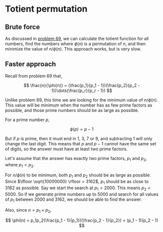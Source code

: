 # Totient permutation
## Brute force
As discussed in [problem 69](src/069), we can calculate the totient function for all numbers, find the numbers where $\phi(n)$ is a permutation of $n$, and then minimize the value of $n/\phi(n)$. This approach works, but is very slow.

## Faster approach
Recall from problem 69 that,

$$
\frac{n}{\phi(n)} = (\frac{p_1}{p_1 - 1})(\frac{p_2}{p_2 - 1})\dots(\frac{p_r}{p_r - 1})
$$

Unlike problem 69, this time we are looking for the minimum value of $n/\phi(n)$. This value will be minimum when the number has as few prime factors as possible, and those prime numbers should be as large as possible.

For a prime number $p$,

$$
\phi(p) = p - 1
$$

But if $p$ is prime, then it must end in 1, 3, 7 or 9, and subtracting 1 will only change the last digit. This means that $p$ and $p - 1$ cannot have the same set of digits, so the answer must have at least two prime factors.

Let's assume that the answer has exactly two prime factors, $p_1$ and $p_2$, where $p_1 < p_2$.

For $n/\phi(n)$ to be minimum, both $p_1$ and $p_2$ should be as large as possible. Since $\lfloor \sqrt{10000000} \rfloor = 3162$, $p_1$ should be as close to 3162 as possible. Say we start the search at $p_1 > 2000$. This means $p_2 < 5000$. So if we generate prime numbers up to 5000 and search for all values of $p_1$ between 2000 and 3162, we should be able to find the answer.

Also, since $n = p_1 \times p_2$,

$$
\phi(n) = p_1p_2(\frac{p_1 - 1}{p_1})(\frac{p_2 - 1}{p_2}) = (p_1 - 1)(p_2 - 1)
$$
